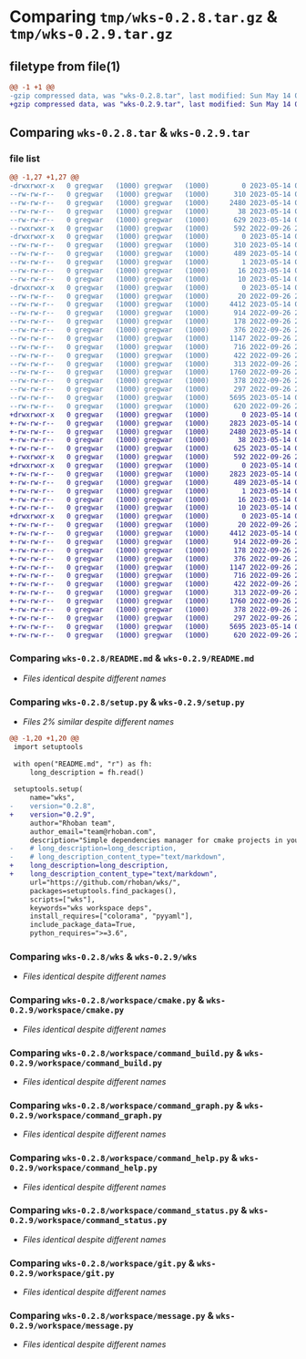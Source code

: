 # Comparing `tmp/wks-0.2.8.tar.gz` & `tmp/wks-0.2.9.tar.gz`

## filetype from file(1)

```diff
@@ -1 +1 @@
-gzip compressed data, was "wks-0.2.8.tar", last modified: Sun May 14 09:18:51 2023, max compression
+gzip compressed data, was "wks-0.2.9.tar", last modified: Sun May 14 09:28:54 2023, max compression
```

## Comparing `wks-0.2.8.tar` & `wks-0.2.9.tar`

### file list

```diff
@@ -1,27 +1,27 @@
-drwxrwxr-x   0 gregwar   (1000) gregwar   (1000)        0 2023-05-14 09:18:51.612082 wks-0.2.8/
--rw-rw-r--   0 gregwar   (1000) gregwar   (1000)      310 2023-05-14 09:18:51.612082 wks-0.2.8/PKG-INFO
--rw-rw-r--   0 gregwar   (1000) gregwar   (1000)     2480 2023-05-14 09:17:40.000000 wks-0.2.8/README.md
--rw-rw-r--   0 gregwar   (1000) gregwar   (1000)       38 2023-05-14 09:18:51.612082 wks-0.2.8/setup.cfg
--rw-rw-r--   0 gregwar   (1000) gregwar   (1000)      629 2023-05-14 09:18:27.000000 wks-0.2.8/setup.py
--rwxrwxr-x   0 gregwar   (1000) gregwar   (1000)      592 2022-09-26 20:46:36.000000 wks-0.2.8/wks
-drwxrwxr-x   0 gregwar   (1000) gregwar   (1000)        0 2023-05-14 09:18:51.612082 wks-0.2.8/wks.egg-info/
--rw-rw-r--   0 gregwar   (1000) gregwar   (1000)      310 2023-05-14 09:18:51.000000 wks-0.2.8/wks.egg-info/PKG-INFO
--rw-rw-r--   0 gregwar   (1000) gregwar   (1000)      489 2023-05-14 09:18:51.000000 wks-0.2.8/wks.egg-info/SOURCES.txt
--rw-rw-r--   0 gregwar   (1000) gregwar   (1000)        1 2023-05-14 09:18:51.000000 wks-0.2.8/wks.egg-info/dependency_links.txt
--rw-rw-r--   0 gregwar   (1000) gregwar   (1000)       16 2023-05-14 09:18:51.000000 wks-0.2.8/wks.egg-info/requires.txt
--rw-rw-r--   0 gregwar   (1000) gregwar   (1000)       10 2023-05-14 09:18:51.000000 wks-0.2.8/wks.egg-info/top_level.txt
-drwxrwxr-x   0 gregwar   (1000) gregwar   (1000)        0 2023-05-14 09:18:51.612082 wks-0.2.8/workspace/
--rw-rw-r--   0 gregwar   (1000) gregwar   (1000)       20 2022-09-26 20:46:36.000000 wks-0.2.8/workspace/__init__.py
--rw-rw-r--   0 gregwar   (1000) gregwar   (1000)     4412 2023-05-14 09:16:16.000000 wks-0.2.8/workspace/cmake.py
--rw-rw-r--   0 gregwar   (1000) gregwar   (1000)      914 2022-09-26 20:46:36.000000 wks-0.2.8/workspace/command_build.py
--rw-rw-r--   0 gregwar   (1000) gregwar   (1000)      178 2022-09-26 20:46:36.000000 wks-0.2.8/workspace/command_cmake.py
--rw-rw-r--   0 gregwar   (1000) gregwar   (1000)      376 2022-09-26 20:46:36.000000 wks-0.2.8/workspace/command_cmd.py
--rw-rw-r--   0 gregwar   (1000) gregwar   (1000)     1147 2022-09-26 20:46:36.000000 wks-0.2.8/workspace/command_graph.py
--rw-rw-r--   0 gregwar   (1000) gregwar   (1000)      716 2022-09-26 20:46:36.000000 wks-0.2.8/workspace/command_help.py
--rw-rw-r--   0 gregwar   (1000) gregwar   (1000)      422 2022-09-26 20:46:36.000000 wks-0.2.8/workspace/command_install.py
--rw-rw-r--   0 gregwar   (1000) gregwar   (1000)      313 2022-09-26 20:46:36.000000 wks-0.2.8/workspace/command_pull.py
--rw-rw-r--   0 gregwar   (1000) gregwar   (1000)     1760 2022-09-26 20:46:36.000000 wks-0.2.8/workspace/command_status.py
--rw-rw-r--   0 gregwar   (1000) gregwar   (1000)      378 2022-09-26 20:46:36.000000 wks-0.2.8/workspace/commands.py
--rw-rw-r--   0 gregwar   (1000) gregwar   (1000)      297 2022-09-26 20:46:36.000000 wks-0.2.8/workspace/env.py
--rw-rw-r--   0 gregwar   (1000) gregwar   (1000)     5695 2023-05-14 09:18:20.000000 wks-0.2.8/workspace/git.py
--rw-rw-r--   0 gregwar   (1000) gregwar   (1000)      620 2022-09-26 20:46:36.000000 wks-0.2.8/workspace/message.py
+drwxrwxr-x   0 gregwar   (1000) gregwar   (1000)        0 2023-05-14 09:28:54.444089 wks-0.2.9/
+-rw-rw-r--   0 gregwar   (1000) gregwar   (1000)     2823 2023-05-14 09:28:54.444089 wks-0.2.9/PKG-INFO
+-rw-rw-r--   0 gregwar   (1000) gregwar   (1000)     2480 2023-05-14 09:17:40.000000 wks-0.2.9/README.md
+-rw-rw-r--   0 gregwar   (1000) gregwar   (1000)       38 2023-05-14 09:28:54.444089 wks-0.2.9/setup.cfg
+-rw-rw-r--   0 gregwar   (1000) gregwar   (1000)      625 2023-05-14 09:28:41.000000 wks-0.2.9/setup.py
+-rwxrwxr-x   0 gregwar   (1000) gregwar   (1000)      592 2022-09-26 20:46:36.000000 wks-0.2.9/wks
+drwxrwxr-x   0 gregwar   (1000) gregwar   (1000)        0 2023-05-14 09:28:54.444089 wks-0.2.9/wks.egg-info/
+-rw-rw-r--   0 gregwar   (1000) gregwar   (1000)     2823 2023-05-14 09:28:54.000000 wks-0.2.9/wks.egg-info/PKG-INFO
+-rw-rw-r--   0 gregwar   (1000) gregwar   (1000)      489 2023-05-14 09:28:54.000000 wks-0.2.9/wks.egg-info/SOURCES.txt
+-rw-rw-r--   0 gregwar   (1000) gregwar   (1000)        1 2023-05-14 09:28:54.000000 wks-0.2.9/wks.egg-info/dependency_links.txt
+-rw-rw-r--   0 gregwar   (1000) gregwar   (1000)       16 2023-05-14 09:28:54.000000 wks-0.2.9/wks.egg-info/requires.txt
+-rw-rw-r--   0 gregwar   (1000) gregwar   (1000)       10 2023-05-14 09:28:54.000000 wks-0.2.9/wks.egg-info/top_level.txt
+drwxrwxr-x   0 gregwar   (1000) gregwar   (1000)        0 2023-05-14 09:28:54.444089 wks-0.2.9/workspace/
+-rw-rw-r--   0 gregwar   (1000) gregwar   (1000)       20 2022-09-26 20:46:36.000000 wks-0.2.9/workspace/__init__.py
+-rw-rw-r--   0 gregwar   (1000) gregwar   (1000)     4412 2023-05-14 09:16:16.000000 wks-0.2.9/workspace/cmake.py
+-rw-rw-r--   0 gregwar   (1000) gregwar   (1000)      914 2022-09-26 20:46:36.000000 wks-0.2.9/workspace/command_build.py
+-rw-rw-r--   0 gregwar   (1000) gregwar   (1000)      178 2022-09-26 20:46:36.000000 wks-0.2.9/workspace/command_cmake.py
+-rw-rw-r--   0 gregwar   (1000) gregwar   (1000)      376 2022-09-26 20:46:36.000000 wks-0.2.9/workspace/command_cmd.py
+-rw-rw-r--   0 gregwar   (1000) gregwar   (1000)     1147 2022-09-26 20:46:36.000000 wks-0.2.9/workspace/command_graph.py
+-rw-rw-r--   0 gregwar   (1000) gregwar   (1000)      716 2022-09-26 20:46:36.000000 wks-0.2.9/workspace/command_help.py
+-rw-rw-r--   0 gregwar   (1000) gregwar   (1000)      422 2022-09-26 20:46:36.000000 wks-0.2.9/workspace/command_install.py
+-rw-rw-r--   0 gregwar   (1000) gregwar   (1000)      313 2022-09-26 20:46:36.000000 wks-0.2.9/workspace/command_pull.py
+-rw-rw-r--   0 gregwar   (1000) gregwar   (1000)     1760 2022-09-26 20:46:36.000000 wks-0.2.9/workspace/command_status.py
+-rw-rw-r--   0 gregwar   (1000) gregwar   (1000)      378 2022-09-26 20:46:36.000000 wks-0.2.9/workspace/commands.py
+-rw-rw-r--   0 gregwar   (1000) gregwar   (1000)      297 2022-09-26 20:46:36.000000 wks-0.2.9/workspace/env.py
+-rw-rw-r--   0 gregwar   (1000) gregwar   (1000)     5695 2023-05-14 09:18:20.000000 wks-0.2.9/workspace/git.py
+-rw-rw-r--   0 gregwar   (1000) gregwar   (1000)      620 2022-09-26 20:46:36.000000 wks-0.2.9/workspace/message.py
```

### Comparing `wks-0.2.8/README.md` & `wks-0.2.9/README.md`

 * *Files identical despite different names*

### Comparing `wks-0.2.8/setup.py` & `wks-0.2.9/setup.py`

 * *Files 2% similar despite different names*

```diff
@@ -1,20 +1,20 @@
 import setuptools
 
 with open("README.md", "r") as fh:
     long_description = fh.read()
 
 setuptools.setup(
     name="wks",
-    version="0.2.8",
+    version="0.2.9",
     author="Rhoban team",
     author_email="team@rhoban.com",
     description="Simple dependencies manager for cmake projects in your workspace",
-    # long_description=long_description,
-    # long_description_content_type="text/markdown",
+    long_description=long_description,
+    long_description_content_type="text/markdown",
     url="https://github.com/rhoban/wks/",
     packages=setuptools.find_packages(),
     scripts=["wks"],
     keywords="wks workspace deps",
     install_requires=["colorama", "pyyaml"],
     include_package_data=True,
     python_requires=">=3.6",
```

### Comparing `wks-0.2.8/wks` & `wks-0.2.9/wks`

 * *Files identical despite different names*

### Comparing `wks-0.2.8/workspace/cmake.py` & `wks-0.2.9/workspace/cmake.py`

 * *Files identical despite different names*

### Comparing `wks-0.2.8/workspace/command_build.py` & `wks-0.2.9/workspace/command_build.py`

 * *Files identical despite different names*

### Comparing `wks-0.2.8/workspace/command_graph.py` & `wks-0.2.9/workspace/command_graph.py`

 * *Files identical despite different names*

### Comparing `wks-0.2.8/workspace/command_help.py` & `wks-0.2.9/workspace/command_help.py`

 * *Files identical despite different names*

### Comparing `wks-0.2.8/workspace/command_status.py` & `wks-0.2.9/workspace/command_status.py`

 * *Files identical despite different names*

### Comparing `wks-0.2.8/workspace/git.py` & `wks-0.2.9/workspace/git.py`

 * *Files identical despite different names*

### Comparing `wks-0.2.8/workspace/message.py` & `wks-0.2.9/workspace/message.py`

 * *Files identical despite different names*

